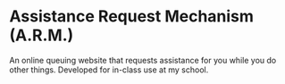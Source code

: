 # Assistance Request Mechanism (A.R.M.)
An online queuing website that requests assistance for you while you do other things. Developed for in-class use at my school.
